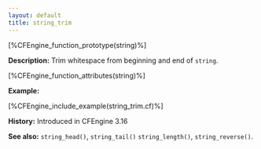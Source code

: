 ```yaml
---
layout: default
title: string_trim
---
```


[%CFEngine_function_prototype(string)%]

**Description:** Trim whitespace from beginning and end of `string`.

[%CFEngine_function_attributes(string)%]

**Example:**

[%CFEngine_include_example(string_trim.cf)%]

**History:** Introduced in CFEngine 3.16

**See also:** `string_head()`, `string_tail()` `string_length()`, `string_reverse()`.
